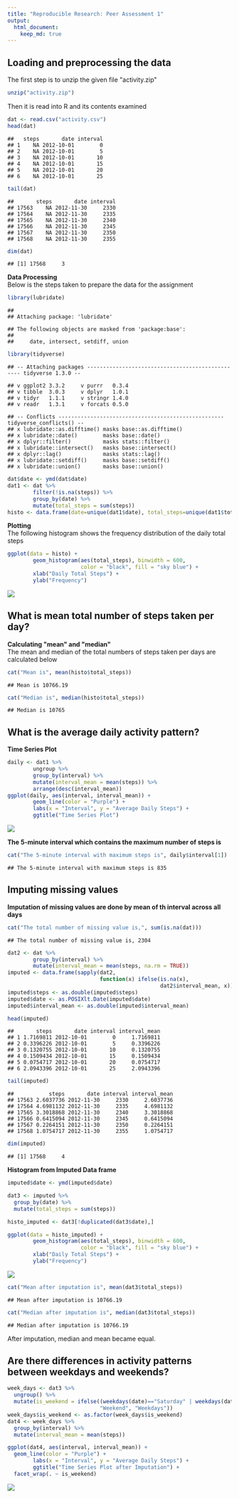 ```yaml
---
title: "Reproducible Research: Peer Assessment 1"
output: 
  html_document:
    keep_md: true
---
```



## Loading and preprocessing the data  
The first step is to unzip the given file "activity.zip"

```r
unzip("activity.zip")
```

Then it is read into R and its contents examined

```r
dat <- read.csv("activity.csv")
head(dat)
```

```
##   steps       date interval
## 1    NA 2012-10-01        0
## 2    NA 2012-10-01        5
## 3    NA 2012-10-01       10
## 4    NA 2012-10-01       15
## 5    NA 2012-10-01       20
## 6    NA 2012-10-01       25
```

```r
tail(dat)
```

```
##       steps       date interval
## 17563    NA 2012-11-30     2330
## 17564    NA 2012-11-30     2335
## 17565    NA 2012-11-30     2340
## 17566    NA 2012-11-30     2345
## 17567    NA 2012-11-30     2350
## 17568    NA 2012-11-30     2355
```

```r
dim(dat)
```

```
## [1] 17568     3
```

**Data Processing**  
Below is the steps taken to prepare the data for the assignment

```r
library(lubridate)
```

```
## 
## Attaching package: 'lubridate'
```

```
## The following objects are masked from 'package:base':
## 
##     date, intersect, setdiff, union
```

```r
library(tidyverse)
```

```
## -- Attaching packages ------------------------------------------------- tidyverse 1.3.0 --
```

```
## v ggplot2 3.3.2     v purrr   0.3.4
## v tibble  3.0.3     v dplyr   1.0.1
## v tidyr   1.1.1     v stringr 1.4.0
## v readr   1.3.1     v forcats 0.5.0
```

```
## -- Conflicts ---------------------------------------------------- tidyverse_conflicts() --
## x lubridate::as.difftime() masks base::as.difftime()
## x lubridate::date()        masks base::date()
## x dplyr::filter()          masks stats::filter()
## x lubridate::intersect()   masks base::intersect()
## x dplyr::lag()             masks stats::lag()
## x lubridate::setdiff()     masks base::setdiff()
## x lubridate::union()       masks base::union()
```

```r
dat$date <- ymd(dat$date)
dat1 <- dat %>%
        filter(!is.na(steps)) %>%
        group_by(date) %>%
        mutate(total_steps = sum(steps))
histo <- data.frame(date=unique(dat1$date), total_steps=unique(dat1$total_steps))
```

**Plotting**  
The following histogram shows the frequency distribution of the daily total steps

```r
ggplot(data = histo) +
        geom_histogram(aes(total_steps), binwidth = 600,
                       color = "black", fill = "sky blue") +
        xlab("Daily Total Steps") +
        ylab("Frequency")
```

![](PA1_template_files/figure-html/plotting-1.png)<!-- -->



## What is mean total number of steps taken per day?  
**Calculating "mean" and "median"**  
The mean and median of the total numbers of steps taken per days are calculated below

```r
cat("Mean is", mean(histo$total_steps))
```

```
## Mean is 10766.19
```

```r
cat("Median is", median(histo$total_steps))
```

```
## Median is 10765
```



## What is the average daily activity pattern?
**Time Series Plot**  

```r
daily <- dat1 %>%
        ungroup %>%
        group_by(interval) %>%
        mutate(interval_mean = mean(steps)) %>%
        arrange(desc(interval_mean))
ggplot(daily, aes(interval, interval_mean)) +
        geom_line(color = "Purple") +
        labs(x = "Interval", y = "Average Daily Steps") +
        ggtitle("Time Series Plot")
```

![](PA1_template_files/figure-html/Time_Series_Plot-1.png)<!-- -->

**The 5-minute interval which contains the maximum number of steps is**

```r
cat("The 5-minute interval with maximum steps is", daily$interval[1])
```

```
## The 5-minute interval with maximum steps is 835
```


## Imputing missing values
**Imputation of missing values are done by mean of th interval across all days**

```r
cat("The total number of missing value is,", sum(is.na(dat)))
```

```
## The total number of missing value is, 2304
```

```r
dat2 <- dat %>%
        group_by(interval) %>%
        mutate(interval_mean = mean(steps, na.rm = TRUE))
imputed <- data.frame(sapply(dat2,
                             function(x) ifelse(is.na(x),
                                                dat2$interval_mean, x)))
imputed$steps <- as.double(imputed$steps)
imputed$date <- as.POSIXlt.Date(imputed$date)
imputed$interval_mean <- as.double(imputed$interval_mean)

head(imputed)
```

```
##       steps       date interval interval_mean
## 1 1.7169811 2012-10-01        0     1.7169811
## 2 0.3396226 2012-10-01        5     0.3396226
## 3 0.1320755 2012-10-01       10     0.1320755
## 4 0.1509434 2012-10-01       15     0.1509434
## 5 0.0754717 2012-10-01       20     0.0754717
## 6 2.0943396 2012-10-01       25     2.0943396
```

```r
tail(imputed)
```

```
##           steps       date interval interval_mean
## 17563 2.6037736 2012-11-30     2330     2.6037736
## 17564 4.6981132 2012-11-30     2335     4.6981132
## 17565 3.3018868 2012-11-30     2340     3.3018868
## 17566 0.6415094 2012-11-30     2345     0.6415094
## 17567 0.2264151 2012-11-30     2350     0.2264151
## 17568 1.0754717 2012-11-30     2355     1.0754717
```

```r
dim(imputed)
```

```
## [1] 17568     4
```

**Histogram from Imputed Data frame**

```r
imputed$date <- ymd(imputed$date)

dat3 <- imputed %>%
  group_by(date) %>%
  mutate(total_steps = sum(steps))

histo_imputed <- dat3[!duplicated(dat3$date),]

ggplot(data = histo_imputed) +
        geom_histogram(aes(total_steps), binwidth = 600,
                       color = "black", fill = "sky blue") +
        xlab("Daily Total Steps") +
        ylab("Frequency")
```

![](PA1_template_files/figure-html/histogram-1.png)<!-- -->

```r
cat("Mean after imputation is", mean(dat3$total_steps))
```

```
## Mean after imputation is 10766.19
```

```r
cat("Median after imputation is", median(dat3$total_steps))
```

```
## Median after imputation is 10766.19
```

After imputation, median and mean became equal.  




## Are there differences in activity patterns between weekdays and weekends?

```r
week_days <- dat3 %>%
  ungroup() %>%
  mutate(is_weekend = ifelse((weekdays(date)=="Saturday" | weekdays(date)=="Sunday"),
                             "Weekend", "Weekdays"))
week_days$is_weekend <- as.factor(week_days$is_weekend)
dat4 <- week_days %>%
  group_by(interval) %>%
  mutate(interval_mean = mean(steps))

ggplot(dat4, aes(interval, interval_mean)) +
  geom_line(color = "Purple") +
        labs(x = "Interval", y = "Average Daily Steps") +
        ggtitle("Time Series Plot after Imputation") +
  facet_wrap(. ~ is_weekend)
```

![](PA1_template_files/figure-html/weekdays-1.png)<!-- -->
